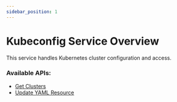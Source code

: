 ```yaml
---
sidebar_position: 1
---
```


# Kubeconfig Service Overview

This service handles Kubernetes cluster configuration and access.

### Available APIs:
- [Get Clusters](./get-clusters.md)
- [Update YAML Resource](./update-yaml.md)
